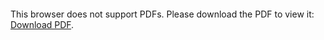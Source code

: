 <object data="christ-in-song/CIS1908pdfs/250.pdf" type="application/pdf" width="100%" height="1024px">
    <embed src="christ-in-song/CIS1908pdfs/250.pdf">
        <p>This browser does not support PDFs. Please download the PDF to view it: <a href="christ-in-song/CIS1908pdfs/250.pdf">Download PDF</a>.</p>
    </embed>
</object>
